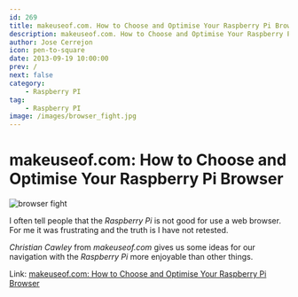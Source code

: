 ```yaml
---
id: 269
title: makeuseof.com. How to Choose and Optimise Your Raspberry Pi Browser
description: makeuseof.com. How to Choose and Optimise Your Raspberry Pi Browser
author: Jose Cerrejon
icon: pen-to-square
date: 2013-09-19 10:00:00
prev: /
next: false
category:
    - Raspberry PI
tag:
    - Raspberry PI
image: /images/browser_fight.jpg
---
```


# makeuseof.com: How to Choose and Optimise Your Raspberry Pi Browser

![browser fight](/images/browser_fight.jpg)

I often tell people that the _Raspberry Pi_ is not good for use a web browser. For me it was frustrating and the truth is I have not retested.

_Christian Cawley_ from _makeuseof.com_ gives us some ideas for our navigation with the _Raspberry Pi_ more enjoyable than other things.

Link: [makeuseof.com: How to Choose and Optimise Your Raspberry Pi Browser](https://www.makeuseof.com/tag/how-to-choose-and-optimise-your-raspberry-pi-browser/)
